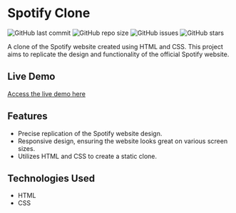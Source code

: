 # Spotify Clone

![GitHub last commit](https://img.shields.io/github/last-commit/AnirudhHanda/Spotify)
![GitHub repo size](https://img.shields.io/github/repo-size/AnirudhHanda/Spotify)
![GitHub issues](https://img.shields.io/github/issues/AnirudhHanda/Spotify)
![GitHub stars](https://img.shields.io/github/stars/AnirudhHanda/Spotify)

A clone of the Spotify website created using HTML and CSS. This project aims to replicate the design and functionality of the official Spotify website.

## Live Demo

[Access the live demo here](https://anirudhhanda.github.io/Spotify/)

## Features

- Precise replication of the Spotify website design.
- Responsive design, ensuring the website looks great on various screen sizes.
- Utilizes HTML and CSS to create a static clone.

## Technologies Used

- HTML
- CSS
